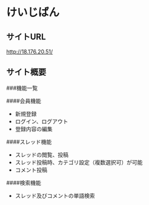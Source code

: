 # けいじばん

## サイトURL
http://18.176.20.51/

## サイト概要

###機能一覧

####会員機能
- 新規登録
- ログイン、ログアウト
- 登録内容の編集

####スレッド機能
- スレッドの閲覧、投稿
- スレッド投稿時、カテゴリ設定（複数選択可）が可能
- コメント投稿

####検索機能 
- スレッド及びコメントの単語検索
